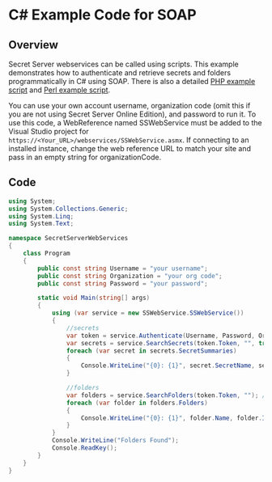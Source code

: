 



# C# Example Code for SOAP

## Overview

Secret Server webservices can be called using scripts. This example demonstrates how to authenticate and retrieve secrets and folders programmatically in C# using SOAP. There is also a detailed [PHP example script](http://support.thycotic.com/KB/a110/accessing-secret-server-programmatically-php-sample-script.aspx?KBSearchID=6471) and [Perl example script](http://support.thycotic.com/KB/a86/accessing-secret-server-programmatically-perl-sample-script.aspx). 

You can use your own account username, organization code (omit this if you are not using Secret Server Online Edition), and password to run it. To use this code, a WebReference named SSWebService must be added to the Visual Studio project for `https://<Your_URL>/webservices/SSWebService.asmx`. If connecting to an installed instance, change the web reference URL to match your site and pass in an empty string for organizationCode. 

## Code

```c#
using System;
using System.Collections.Generic;
using System.Linq;
using System.Text;

namespace SecretServerWebServices
{
    class Program
    {
        public const string Username = "your username";
        public const string Organization = "your org code";
        public const string Password = "your password";

        static void Main(string[] args)
        {
            using (var service = new SSWebService.SSWebService())
            {
                //secrets
                var token = service.Authenticate(Username, Password, Organization, null);
                var secrets = service.SearchSecrets(token.Token, "", true, true); //find all Secrets
                foreach (var secret in secrets.SecretSummaries)
                {
                    Console.WriteLine("{0}: {1}", secret.SecretName, secret.SecretTypeName);
                }

                //folders
                var folders = service.SearchFolders(token.Token, ""); //find all folders
                foreach (var folder in folders.Folders)
                {
                    Console.WriteLine("{0}: {1}", folder.Name, folder.Id);
                }
            }
            Console.WriteLine("Folders Found");
            Console.ReadKey();
        }
    }
}
```

